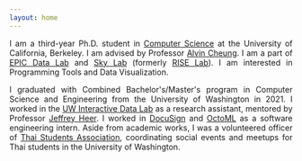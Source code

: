 ```yaml
---
layout: home
---
```

<p style="text-align: justify;">
  I am a third-year Ph.D. student in <a href="https://cs.berkeley.edu/">Computer Science</a> at the University of California, Berkeley.
  I am advised by Professor <a href="https://people.eecs.berkeley.edu/~akcheung/">Alvin Cheung</a>.
  I am a part of <a href="https://epic.berkeley.edu/">EPIC Data Lab</a> and <a href="https://sky.cs.berkeley.edu/">Sky Lab</a>
  (formerly <a href="https://rise.cs.berkeley.edu/">RISE Lab</a>).
  I am interested in Programming Tools and Data Visualization.
</p>
<p style="margin-bottom: 0; text-align: justify;">
  I graduated with Combined Bachelor's/Master's program in Computer Science and Engineering from the University of Washington in 2021.
  I worked in the <a href="https://idl.cs.washington.edu/">UW Interactive Data Lab</a> as a research assistant,
  mentored by Professor <a href="https://homes.cs.washington.edu/~jheer/">Jeffrey Heer</a>.
  I worked in <a href="https://www.docusign.com/">DocuSign</a> and <a href="https://octoml.ai/">OctoML</a> as a software engineering intern.
  Aside from academic works, I was a volunteered officer of
  <a href="https://www.facebook.com/thaisauw/">Thai Students Association</a>,
  coordinating social events and meetups for Thai students in the
  University of Washington.
</p>
